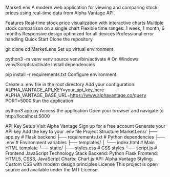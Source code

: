 MarketLens
A modern web application for viewing and comparing stock prices using real-time data from Alpha Vantage API.

Features
Real-time stock price visualization with interactive charts
Multiple stock comparison on a single chart
Flexible time ranges: 1 week, 1 month, 6 months
Responsive design optimized for all devices
Professional error handling
Quick Start
Clone the repository

git clone <repository-url>
cd MarketLens
Set up virtual environment

python3 -m venv venv
source venv/bin/activate  # On Windows: venv/Scripts/activate
Install dependencies

pip install -r requirements.txt
Configure environment

Create a .env file in the root directory
Add your configuration:
ALPHA_VANTAGE_API_KEY=your_api_key_here
ALPHA_VANTAGE_BASE_URL=https://www.alphavantage.co/query
PORT=5000
Run the application

python3 app.py
Access the application Open your browser and navigate to http://localhost:5000

API Key Setup
Visit Alpha Vantage
Sign up for a free account
Generate your API key
Add the key to your .env file
Project Structure
MarketLens/
├── app.py                 # Flask backend
├── requirements.txt       # Python dependencies
├── .env                   # Environment variables
├── templates/
│   └── index.html        # Main HTML template
└── static/
    ├── styles.css        # CSS styles
    └── script.js         # Frontend JavaScript
Technology Stack
Backend: Python Flask
Frontend: HTML5, CSS3, JavaScript
Charts: Chart.js
API: Alpha Vantage
Styling: Custom CSS with modern design principles
License
This project is open source and available under the MIT License.
